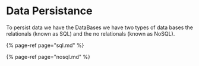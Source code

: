 # Data Persistance

To persist data we have the DataBases we have two types of data bases the relationals \(known as SQL\) and the no relationals \(known as NoSQL\).

{% page-ref page="sql.md" %}

{% page-ref page="nosql.md" %}



